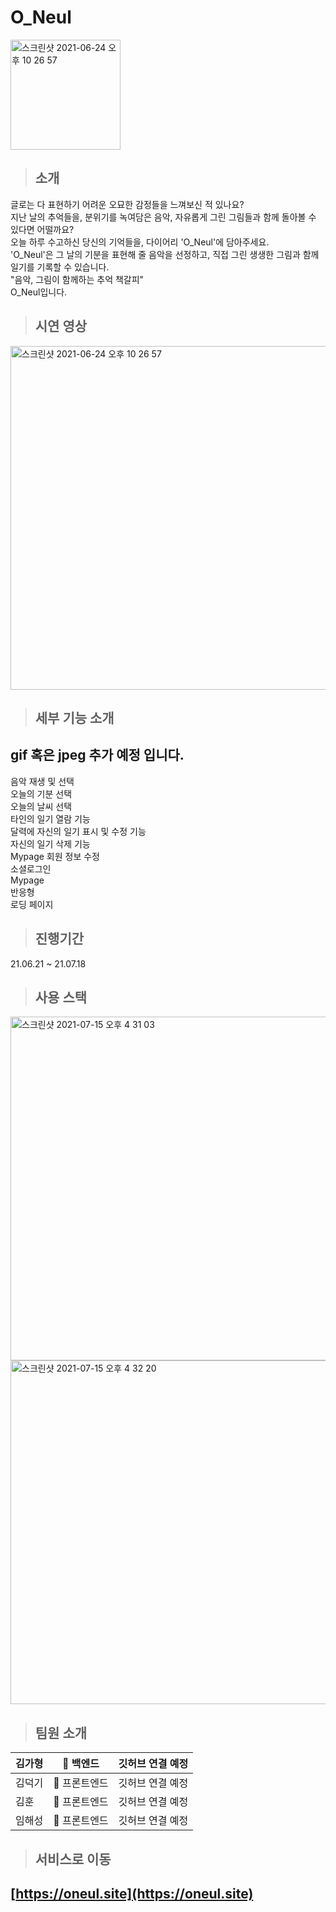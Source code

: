 


# O_Neul  
  
  <img width="176" alt="스크린샷 2021-06-24 오후 10 26 57" src="https://user-images.githubusercontent.com/79782594/123276403-1a40a700-d540-11eb-9a38-ece3eded863b.png">
  
  > ## 소개
글로는 다 표현하기 어려운 오묘한 감정들을 느껴보신 적 있나요?  
지난 날의 추억들을, 분위기를 녹여담은 음악, 자유롭게 그린 그림들과 함께 돌아볼 수 있다면 어떨까요?  
오늘 하루 수고하신 당신의 기억들을, 다이어리 'O_Neul'에 담아주세요.  
'O_Neul'은 그 날의 기분을 표현해 줄 음악을 선정하고, 직접 그린 생생한 그림과 함께 일기를 기록할 수 있습니다.  
"음악, 그림이 함께하는 추억 책갈피"  
O_Neul입니다.  
  

  > ## 시연 영상

   <img width="550" alt="스크린샷 2021-06-24 오후 10 26 57" src="https://user-images.githubusercontent.com/77098060/126061940-83ac21bc-9a61-4dd1-bf26-d3bba3495f5e.gif">
   
  > ## 세부 기능 소개
   ## gif 혹은 jpeg 추가 예정 입니다.
   음악 재생 및 선택  
   오늘의 기분 선택  
   오늘의 날씨 선택  
   타인의 일기 열람 기능  
   달력에 자신의 일기 표시 및 수정 기능  
   자신의 일기 삭제 기능  
   Mypage 회원 정보 수정  
   소셜로그인  
   Mypage  
   반응형  
   로딩 페이지  
   
   > ## 진행기간
  21.06.21 ~ 21.07.18

  > ## 사용 스택
<img width="550" alt="스크린샷 2021-07-15 오후 4 31 03" src="https://user-images.githubusercontent.com/79782594/125747633-1755118e-9ad2-4df7-bacb-fded35571c02.png">
<img width="550" alt="스크린샷 2021-07-15 오후 4 32 20" src="https://user-images.githubusercontent.com/79782594/125747758-32d17c8b-5061-4a58-ac11-ac0c66091387.png">
  
  > ## 팀원 소개  
|김가형| 🏁 백엔드|깃허브 연결 예정|
|------|---|-----|
|김덕기| :triangular_flag_on_post: 프론트엔드|깃허브 연결 예정|
|김훈| :triangular_flag_on_post: 프론트엔드|깃허브 연결 예정|
|임해성| :triangular_flag_on_post: 프론트엔드|깃허브 연결 예정|

  > ## 서비스로 이동
  ## [https://oneul.site](https://oneul.site)
  
